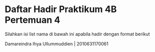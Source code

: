 # Daftar Hadir Praktikum 4B Pertemuan 4
Silahkan isi list nama di bawah ini apabila hadir dengan format berikut


Damareindra Ihya Ullummuddien | 2010631170061
